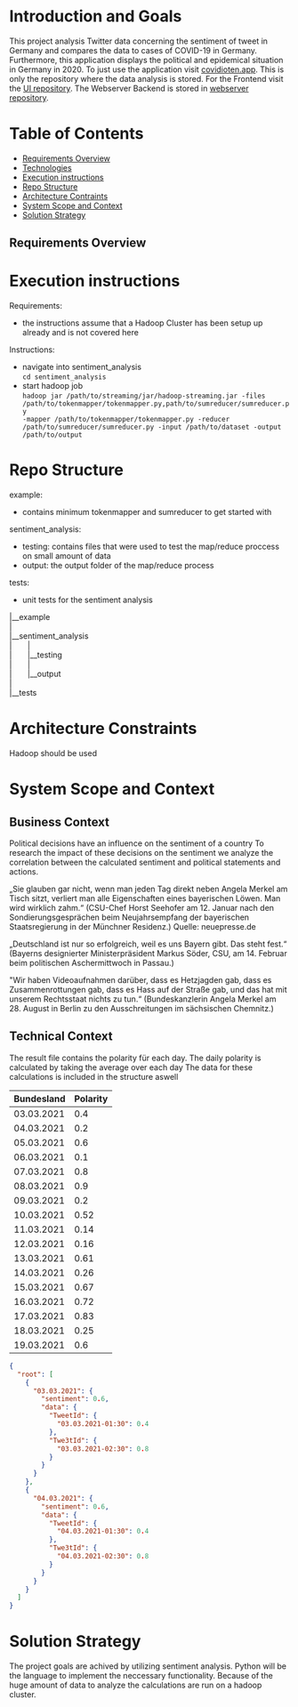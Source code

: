 # Introduction and Goals

This project analysis Twitter data concerning the sentiment of tweet in Germany and compares the data to cases of COVID-19 in Germany. Furthermore, this application displays the political and epidemical situation in Germany in 2020. To just use the application visit [covidioten.app](https://covidioten.app/#/polit).
This is only the repository where the data analysis is stored. For the Frontend visit the [UI repository](https://github.com/Covidioten/UI). 
The Webserver Backend is stored in [webserver repository](https://github.com/Covidioten/WebServer).

# Table of Contents
* [Requirements Overview](#Requirements-Overview)
* [Technologies](#technologies)
* [Execution instructions](#Execution-instructions)
* [Repo Structure](#Repo-structure)
* [Architecture Contraints](#Architecture-Contraints)
* [System Scope and Context](#System-Scope-and-Context)
* [Solution Strategy](#Solution-Strategy)

## Requirements Overview

[comment]: <> (Was soll geleistet werden)

# Execution instructions

Requirements:
- the instructions assume that a Hadoop Cluster has been setup up already and is not covered here

Instructions:
- navigate into sentiment_analysis  
<code>cd sentiment_analysis</code>
- start hadoop job  
<code>hadoop jar /path/to/streaming/jar/hadoop-streaming.jar -files /path/to/tokenmapper/tokenmapper.py,path/to/sumreducer/sumreducer.py -mapper /path/to/tokenmapper/tokenmapper.py -reducer /path/to/sumreducer/sumreducer.py -input /path/to/dataset -output /path/to/output </code>

# Repo Structure

example:  
- contains minimum tokenmapper and sumreducer to get started with  

sentiment_analysis:  
- testing: contains files that were used to test the map/reduce proccess on small amount of data
- output: the output folder of the map/reduce process

tests:  
- unit tests for the sentiment analysis

|__example  
|  
|__sentiment_analysis  
|  |  
|  |__testing  
|  |  
|  |__output  
|  
|__tests  



# Architecture Constraints

[comment]: <> (Weitere Randbedingungen sammeln)
Hadoop should be used

# System Scope and Context

[comment]: <> (Architektur Diagramm)

## Business Context

Political decisions have an influence on the sentiment of a country
To research the impact of these decisions on the sentiment we analyze the correlation between the calculated sentiment and political statements and actions.

„Sie glauben gar nicht, wenn man jeden Tag direkt neben Angela Merkel am Tisch sitzt, verliert man alle Eigenschaften eines bayerischen Löwen. Man wird wirklich zahm.“ (CSU-Chef Horst Seehofer am 12. Januar nach den Sondierungsgesprächen beim Neujahrsempfang der bayerischen Staatsregierung in der Münchner Residenz.)
Quelle: neuepresse.de

„Deutschland ist nur so erfolgreich, weil es uns Bayern gibt. Das steht fest.“ (Bayerns designierter Ministerpräsident Markus Söder, CSU, am 14. Februar beim politischen Aschermittwoch in Passau.)

"Wir haben Videoaufnahmen darüber, dass es Hetzjagden gab, dass es Zusammenrottungen gab, dass es Hass auf der Straße gab, und das hat mit unserem Rechtsstaat nichts zu tun.“
(Bundeskanzlerin Angela Merkel am 28. August in Berlin zu den Ausschreitungen im sächsischen Chemnitz.)

## Technical Context

The result file contains the polarity für each day.
The daily polarity is calculated by taking the average over each day
The data for these calculations is included in the structure aswell

| Bundesland | Polarity |
| ---------- | -------- |
| 03.03.2021 | 0.4      |
| 04.03.2021 | 0.2      |
| 05.03.2021 | 0.6      |
| 06.03.2021 | 0.1      |
| 07.03.2021 | 0.8      |
| 08.03.2021 | 0.9      |
| 09.03.2021 | 0.2      |
| 10.03.2021 | 0.52     |
| 11.03.2021 | 0.14     |
| 12.03.2021 | 0.16     |
| 13.03.2021 | 0.61     |
| 14.03.2021 | 0.26     |
| 15.03.2021 | 0.67     |
| 16.03.2021 | 0.72     |
| 17.03.2021 | 0.83     |
| 18.03.2021 | 0.25     |
| 19.03.2021 | 0.6      |

```json
{
  "root": [
    {
      "03.03.2021": {
        "sentiment": 0.6,
        "data": {
          "TweetId": {
            "03.03.2021-01:30": 0.4
          },
          "Twe3tId": {
            "03.03.2021-02:30": 0.8
          }
        }
      }
    },
    {
      "04.03.2021": {
        "sentiment": 0.6,
        "data": {
          "TweetId": {
            "04.03.2021-01:30": 0.4
          },
          "Twe3tId": {
            "04.03.2021-02:30": 0.8
          }
        }
      }
    }
  ]
}
```

# Solution Strategy

[comment]: <> (Wie wird das Projekt umgesetzt)

The project goals are achived by utilizing sentiment analysis. Python will be the language to implement the neccessary functionality. Because of the huge amount of data to analyze the calculations are run on a hadoop cluster.
